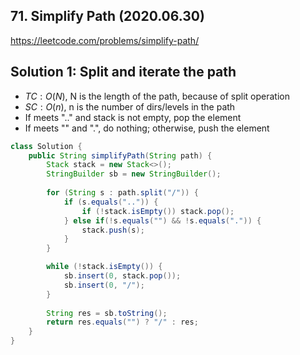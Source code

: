 ## 71. Simplify Path (2020.06.30)

https://leetcode.com/problems/simplify-path/

## Solution 1: Split and iterate the path

- $TC:O(N)$, N is the length of the path, because of split operation
- $SC:O(n)$, n is the number of dirs/levels in the path
- If meets ".." and stack is not empty, pop the element
- If meets "" and ".", do nothing; otherwise, push the element

```java
class Solution {
    public String simplifyPath(String path) {
        Stack stack = new Stack<>();
        StringBuilder sb = new StringBuilder();
        
        for (String s : path.split("/")) {
            if (s.equals("..")) {
                if (!stack.isEmpty()) stack.pop();
            } else if(!s.equals("") && !s.equals(".")) {
                stack.push(s);
            }
        }

        while (!stack.isEmpty()) {
            sb.insert(0, stack.pop());
            sb.insert(0, "/");
        }
        
        String res = sb.toString();
        return res.equals("") ? "/" : res;
    }
}
```

